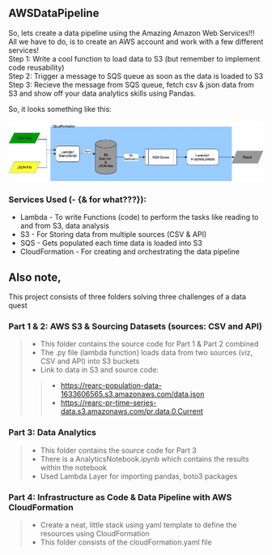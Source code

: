 ## AWSDataPipeline

So, lets create a data pipeline using the Amazing Amazon Web Services!!! <br />
All we have to do, is to create an AWS account and work with a few different services! <br />
Step 1: Write a cool function to load data to S3 (but remember to implement code reusability) <br />
Step 2: Trigger a message to SQS queue as soon as the data is loaded to S3 <br />
Step 3: Recieve the message from SQS queue, fetch csv & json data from S3 and show off your data analytics skills using Pandas.

So, it looks something like this: <br /> <br />
![Or not](https://github.com/mishraapoorva/AWSDataPipeline/blob/master/img/rearc-dataflow.jpg)

### Services Used (- {& for what???}):
- Lambda - To write Functions (code) to perform the tasks like reading to and from S3, data analysis
- S3 - For Storing data from multiple sources (CSV & API)
- SQS - Gets populated each time data is loaded into S3
- CloudFormation - For creating and orchestrating the data pipeline  

## Also note,
This project consists of three folders solving three challenges of a data quest
### Part 1 & 2: AWS S3 & Sourcing Datasets (sources: CSV and API)
> - This folder contains the source code for Part 1 & Part 2 combined
> - The .py file (lambda function) loads data from two sources (viz, CSV and API) into S3 buckets
> - Link to data in S3 and source code:
>> - https://rearc-population-data-1633606565.s3.amazonaws.com/data.json
>> - https://rearc-pr-time-series-data.s3.amazonaws.com/pr.data.0.Current

### Part 3: Data Analytics
> - This folder contains the source code for Part 3
> - There is a AnalyticsNotebook.ipynb which contains the results within the notebook
> - Used Lambda Layer for importing pandas, boto3 packages

### Part 4: Infrastructure as Code & Data Pipeline with AWS CloudFormation
> - Create a neat, little stack using yaml template to define the resources using CloudFormation <br />
> - This folder consists of the cloudFormation.yaml file
> 





